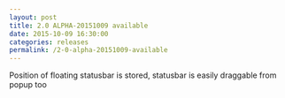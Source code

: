 ```yaml
---
layout: post
title: 2.0 ALPHA-20151009 available
date: 2015-10-09 16:30:00
categories: releases
permalink: /2-0-alpha-20151009-available
---
```


Position of floating statusbar is stored, statusbar is easily draggable from popup too


